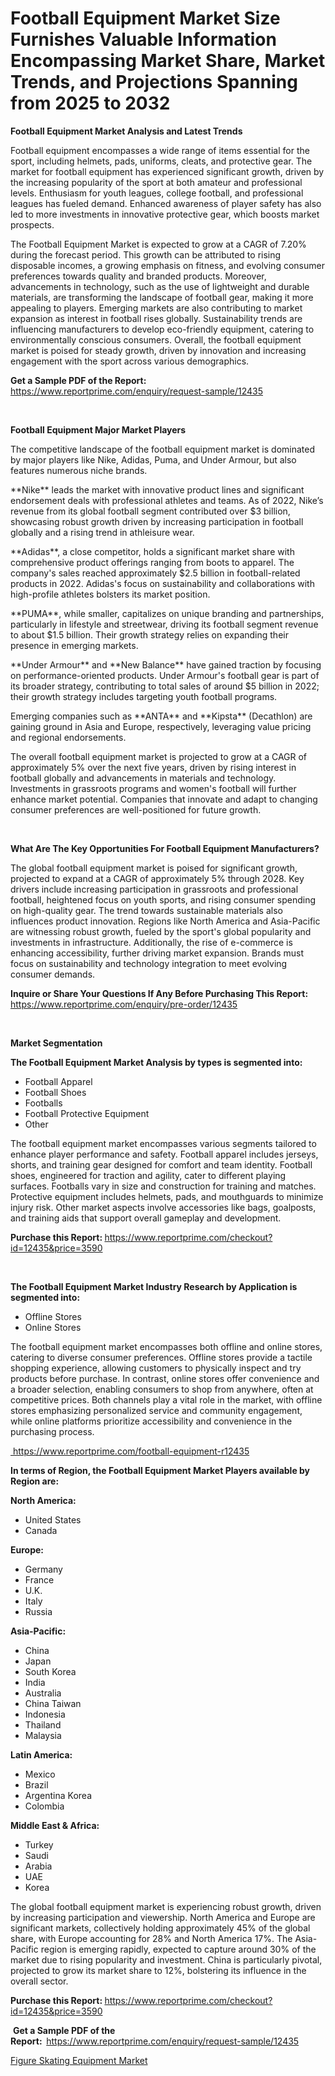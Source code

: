 <p><h1>Football Equipment Market Size Furnishes Valuable Information Encompassing Market Share, Market Trends, and Projections Spanning from 2025 to 2032</h1></p><p><strong>Football Equipment Market Analysis and Latest Trends</strong></p>
<p><p>Football equipment encompasses a wide range of items essential for the sport, including helmets, pads, uniforms, cleats, and protective gear. The market for football equipment has experienced significant growth, driven by the increasing popularity of the sport at both amateur and professional levels. Enthusiasm for youth leagues, college football, and professional leagues has fueled demand. Enhanced awareness of player safety has also led to more investments in innovative protective gear, which boosts market prospects.</p><p>The Football Equipment Market is expected to grow at a CAGR of 7.20% during the forecast period. This growth can be attributed to rising disposable incomes, a growing emphasis on fitness, and evolving consumer preferences towards quality and branded products. Moreover, advancements in technology, such as the use of lightweight and durable materials, are transforming the landscape of football gear, making it more appealing to players. Emerging markets are also contributing to market expansion as interest in football rises globally. Sustainability trends are influencing manufacturers to develop eco-friendly equipment, catering to environmentally conscious consumers. Overall, the football equipment market is poised for steady growth, driven by innovation and increasing engagement with the sport across various demographics.</p></p>
<p><strong>Get a Sample PDF of the Report:&nbsp;</strong> <a href="https://www.reportprime.com/enquiry/request-sample/12435?utm_campaign=3441&utm_medium=2&utm_source=Github&utm_content=ia&utm_term=18032025&utm_id=football-equipment">https://www.reportprime.com/enquiry/request-sample/12435</a></p>
<p>&nbsp;</p>
<p><strong>Football Equipment Major Market Players</strong></p>
<p><p>The competitive landscape of the football equipment market is dominated by major players like Nike, Adidas, Puma, and Under Armour, but also features numerous niche brands. </p><p>**Nike** leads the market with innovative product lines and significant endorsement deals with professional athletes and teams. As of 2022, Nike’s revenue from its global football segment contributed over $3 billion, showcasing robust growth driven by increasing participation in football globally and a rising trend in athleisure wear. </p><p>**Adidas**, a close competitor, holds a significant market share with comprehensive product offerings ranging from boots to apparel. The company's sales reached approximately $2.5 billion in football-related products in 2022. Adidas's focus on sustainability and collaborations with high-profile athletes bolsters its market position.</p><p>**PUMA**, while smaller, capitalizes on unique branding and partnerships, particularly in lifestyle and streetwear, driving its football segment revenue to about $1.5 billion. Their growth strategy relies on expanding their presence in emerging markets.</p><p>**Under Armour** and **New Balance** have gained traction by focusing on performance-oriented products. Under Armour's football gear is part of its broader strategy, contributing to total sales of around $5 billion in 2022; their growth strategy includes targeting youth football programs.</p><p>Emerging companies such as **ANTA** and **Kipsta** (Decathlon) are gaining ground in Asia and Europe, respectively, leveraging value pricing and regional endorsements.</p><p>The overall football equipment market is projected to grow at a CAGR of approximately 5% over the next five years, driven by rising interest in football globally and advancements in materials and technology. Investments in grassroots programs and women's football will further enhance market potential. Companies that innovate and adapt to changing consumer preferences are well-positioned for future growth.</p></p>
<p>&nbsp;</p>
<p><strong>What Are The Key Opportunities For Football Equipment Manufacturers?</strong></p>
<p><p>The global football equipment market is poised for significant growth, projected to expand at a CAGR of approximately 5% through 2028. Key drivers include increasing participation in grassroots and professional football, heightened focus on youth sports, and rising consumer spending on high-quality gear. The trend towards sustainable materials also influences product innovation. Regions like North America and Asia-Pacific are witnessing robust growth, fueled by the sport's global popularity and investments in infrastructure. Additionally, the rise of e-commerce is enhancing accessibility, further driving market expansion. Brands must focus on sustainability and technology integration to meet evolving consumer demands.</p></p>
<p><strong>Inquire or Share Your Questions If Any Before Purchasing This Report:</strong> <a href="https://www.reportprime.com/enquiry/pre-order/12435?utm_campaign=3441&utm_medium=2&utm_source=Github&utm_content=ia&utm_term=18032025&utm_id=football-equipment">https://www.reportprime.com/enquiry/pre-order/12435</a></p>
<p>&nbsp;</p>
<p><strong>Market Segmentation</strong></p>
<p><strong>The Football Equipment Market Analysis by types is segmented into:</strong></p>
<p><ul><li>Football Apparel</li><li>Football Shoes</li><li>Footballs</li><li>Football Protective Equipment</li><li>Other</li></ul></p>
<p><p>The football equipment market encompasses various segments tailored to enhance player performance and safety. Football apparel includes jerseys, shorts, and training gear designed for comfort and team identity. Football shoes, engineered for traction and agility, cater to different playing surfaces. Footballs vary in size and construction for training and matches. Protective equipment includes helmets, pads, and mouthguards to minimize injury risk. Other market aspects involve accessories like bags, goalposts, and training aids that support overall gameplay and development.</p></p>
<p><strong>Purchase this Report:&nbsp;</strong><a href="https://www.reportprime.com/checkout?id=12435&price=3590&utm_campaign=3441&utm_medium=2&utm_source=Github&utm_content=ia&utm_term=18032025&utm_id=football-equipment">https://www.reportprime.com/checkout?id=12435&price=3590</a></p>
<p>&nbsp;</p>
<p><strong>The Football Equipment Market Industry Research by Application is segmented into:</strong></p>
<p><ul><li>Offline Stores</li><li>Online Stores</li></ul></p>
<p><p>The football equipment market encompasses both offline and online stores, catering to diverse consumer preferences. Offline stores provide a tactile shopping experience, allowing customers to physically inspect and try products before purchase. In contrast, online stores offer convenience and a broader selection, enabling consumers to shop from anywhere, often at competitive prices. Both channels play a vital role in the market, with offline stores emphasizing personalized service and community engagement, while online platforms prioritize accessibility and convenience in the purchasing process.</p></p>
<p><a href="https://www.reportprime.com/football-equipment-r12435?utm_campaign=3441&utm_medium=2&utm_source=Github&utm_content=ia&utm_term=18032025&utm_id=football-equipment">&nbsp;https://www.reportprime.com/football-equipment-r12435</a></p>
<p><strong>In terms of Region, the Football Equipment Market Players available by Region are:</strong></p>
<p>
    <p> <strong> North America: </strong>
        <ul>
            <li>United States</li>
            <li>Canada</li>
        </ul>
        </p> 
    <p> <strong> Europe: </strong>
        <ul>
            <li>Germany</li>
            <li>France</li>
            <li>U.K.</li>
            <li>Italy</li>
            <li>Russia</li>
        </ul>
        </p> 
    <p> <strong> Asia-Pacific: </strong>
        <ul>
            <li>China</li>
            <li>Japan</li>
            <li>South Korea</li>
            <li>India</li>
            <li>Australia</li>
            <li>China Taiwan</li>
            <li>Indonesia</li>
            <li>Thailand</li>
            <li>Malaysia</li>
        </ul>
        </p> 
    <p> <strong> Latin America: </strong>
        <ul>
            <li>Mexico</li>
            <li>Brazil</li>
            <li>Argentina Korea</li>
            <li>Colombia</li>
        </ul>
        </p> 
    <p> <strong> Middle East & Africa: </strong>
        <ul>
            <li>Turkey</li>
            <li>Saudi</li>
            <li>Arabia</li>
            <li>UAE</li>
            <li>Korea</li>
        </ul>
    </p>
    </p>
<p><p>The global football equipment market is experiencing robust growth, driven by increasing participation and viewership. North America and Europe are significant markets, collectively holding approximately 45% of the global share, with Europe accounting for 28% and North America 17%. The Asia-Pacific region is emerging rapidly, expected to capture around 30% of the market due to rising popularity and investment. China is particularly pivotal, projected to grow its market share to 12%, bolstering its influence in the overall sector.</p></p>
<p><strong>Purchase this Report: </strong><a href="https://www.reportprime.com/checkout?id=12435&price=3590&utm_campaign=3441&utm_medium=2&utm_source=Github&utm_content=ia&utm_term=18032025&utm_id=football-equipment">https://www.reportprime.com/checkout?id=12435&price=3590</a></p>
<p>&nbsp;<strong>Get a Sample PDF of the Report:&nbsp;&nbsp;</strong><a href="https://www.reportprime.com/enquiry/request-sample/12435?utm_campaign=3441&utm_medium=2&utm_source=Github&utm_content=ia&utm_term=18032025&utm_id=football-equipment">https://www.reportprime.com/enquiry/request-sample/12435</a></p>
<p><strong></strong></p>
<p><p><a href="https://github.com/marteionun0/Market-Research-Report-List-1/blob/main/figure-skating-equipment-market.md?utm_campaign=3441&utm_medium=2&utm_source=Github&utm_content=ia&utm_term=18032025&utm_id=football-equipment">Figure Skating Equipment Market</a></p></p>